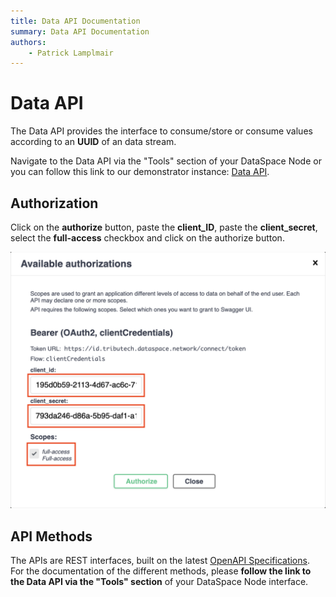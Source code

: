 ```yaml
---
title: Data API Documentation
summary: Data API Documentation
authors:
    - Patrick Lamplmair
---
```


# Data API

The Data API provides the interface to consume/store or consume values according to an **UUID** of an data stream.

Navigate to the Data API via the "Tools" section of your DataSpace Node or you can follow this link to our demonstrator instance: <a href="https://data-api.azuretrial-node-a.dataspace-node.com/" target="_blank">Data API</a>.

## Authorization

Click on the **authorize** button, paste the **client_ID**, paste the **client_secret**, select the **full-access** checkbox and click on the authorize button.

![Enter URL](img/api-authorize.png)

## API Methods

The APIs are REST interfaces, built on the latest <a href="http://spec.openapis.org/oas/v3.0.2" target="_blank">OpenAPI Specifications</a>. For the documentation of the different methods, please **follow the link to the Data API via the "Tools" section** of your DataSpace Node interface.
